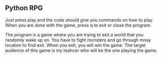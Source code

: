 ## Python RPG

Just press play and the code should give you commands on how to play.
When you are done with the game, press q to exit or close the program.

The program is a game where you are trying to exit a world that you randomly wake up on. 
You have to fight monsters and go through mnay location to find exit.
When you exit, you will win the game.
The target audience of this game is my teahcer who will be the one playing the game.
